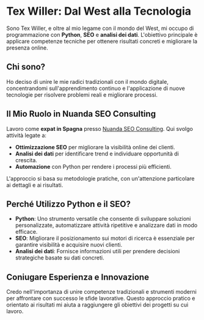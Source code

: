 # Tex Willer: Dal West alla Tecnologia

Sono Tex Willer, e oltre al mio legame con il mondo del West, mi occupo di programmazione con **Python**, **SEO** e **analisi dei dati**. L'obiettivo principale è applicare competenze tecniche per ottenere risultati concreti e migliorare la presenza online.

## Chi sono?

Ho deciso di unire le mie radici tradizionali con il mondo digitale, concentrandomi sull'apprendimento continuo e l'applicazione di nuove tecnologie per risolvere problemi reali e migliorare processi.

## Il Mio Ruolo in Nuanda SEO Consulting

Lavoro come **expat in Spagna** presso [Nuanda SEO Consulting](https://nuanda.es). Qui svolgo attività legate a:

- **Ottimizzazione SEO** per migliorare la visibilità online dei clienti.  
- **Analisi dei dati** per identificare trend e individuare opportunità di crescita.  
- **Automazione** con Python per rendere i processi più efficienti.  

L'approccio si basa su metodologie pratiche, con un'attenzione particolare ai dettagli e ai risultati.

## Perché Utilizzo Python e il SEO?

- **Python**: Uno strumento versatile che consente di sviluppare soluzioni personalizzate, automatizzare attività ripetitive e analizzare dati in modo efficace.  
- **SEO**: Migliorare il posizionamento sui motori di ricerca è essenziale per garantire visibilità e acquisire nuovi clienti.  
- **Analisi dei dati**: Fornisce informazioni utili per prendere decisioni strategiche basate su dati concreti.  

## Coniugare Esperienza e Innovazione

Credo nell'importanza di unire competenze tradizionali e strumenti moderni per affrontare con successo le sfide lavorative. Questo approccio pratico e orientato ai risultati mi aiuta a raggiungere gli obiettivi dei progetti su cui lavoro.





